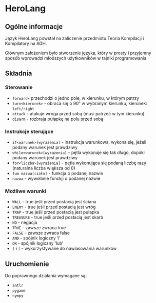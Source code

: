 # HeroLang
## Ogólne informacje
Język HeroLang powstał na zaliczenie przedmiotu Teoria Kompilacji i Kompilatory na AGH.

Głównym założeniem było stworzenie języka, który w prosty i przyjemny sposób wprowadzi młodszych użytkowników w tajniki programowania.

## Składnia

### Sterowanie
* ``` forward ```- przechodzi o jedno pole, w kierunku, w którym patrzy
* ``` turn<kierunek> ``` - obraca się o 90° w wybranym kierunku, kierunek: ```left/right```
* ```attack``` - atakuje wroga przed sobą (musi patrzeć w tym kierunku)
* ```disarm``` - rozbraja pułapkę na polu przed sobą

### Instrukcje sterujące
* ```if<warunek>[wyrażenia]``` - instrukcja warunkowa, wykona się, jeżeli podany warunek jest prawdziwy
* ```while<warunek>[wyrażenia]``` - pętla wykonuje się tak długo, dopóki podany warunek jest prawdziwy
* ```for<liczba>[wyrażenia]``` - pętla wykonująca się podaną liczbę razy (naturalna liczba większa od 0)
* ```fun nazwa[ciało]``` - funkcja o podanej nazwie
* ```nazwa``` - wywołanie funckji o podanej nazwie

### Możliwe warunki
* ```WALL``` - true jeśli przed postacią jest ściana
* ```ENEMY``` - true jeśli przed postacią jest wróg
* ```TRAP``` -  true jeśli przed postacią jest pułapka
* ```TREASURE``` - true jeśli przed postacią jest skarb
* ```NO``` - negacja
* ```TRUE``` - zawsze zwraca true
* ```FALSE``` - zawsze zwraca false
* ```AND``` - spójnik logiczny 'i'
* ```OR``` - spójnik logiczny 'lub'
* ```[``` i ```]``` - wykorzystywane do nawiasowania warunków

## Uruchomienie
Do poprawnego działania wymagane są:
* ```antlr```
* ```pygame```
* ```nympy```
